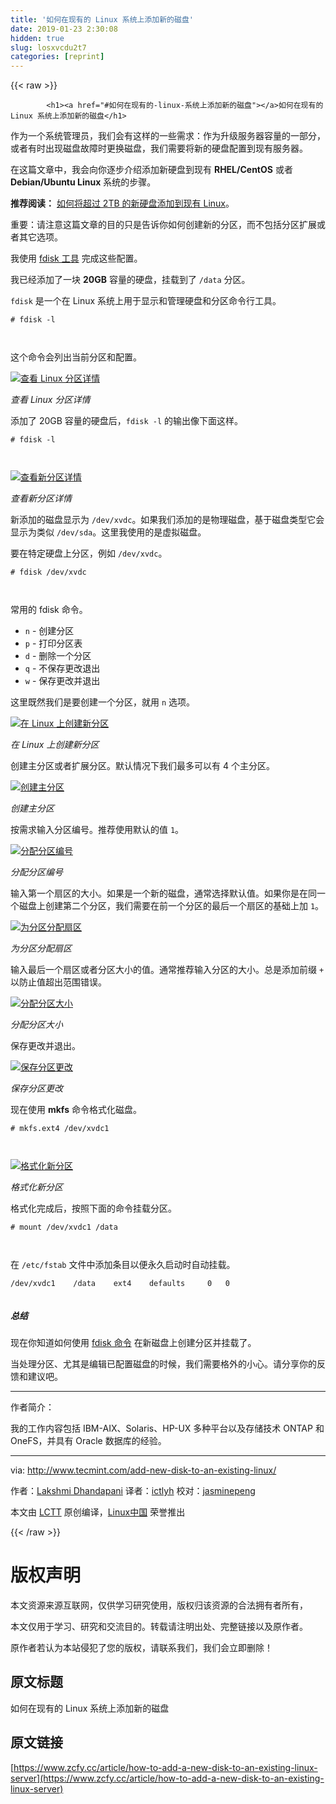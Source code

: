 ```yaml
---
title: '如何在现有的 Linux 系统上添加新的磁盘' 
date: 2019-01-23 2:30:08
hidden: true
slug: losxvcdu2t7
categories: [reprint]
---
```


{{< raw >}}

            <h1><a href="#如何在现有的-linux-系统上添加新的磁盘"></a>如何在现有的 Linux 系统上添加新的磁盘</h1>
<p>作为一个系统管理员，我们会有这样的一些需求：作为升级服务器容量的一部分，或者有时出现磁盘故障时更换磁盘，我们需要将新的硬盘配置到现有服务器。</p>
<p>在这篇文章中，我会向你逐步介绍添加新硬盘到现有 <strong>RHEL/CentOS</strong> 或者 <strong>Debian/Ubuntu Linux</strong> 系统的步骤。</p>
<p><strong>推荐阅读：</strong> <a href="https://linux.cn/article-8398-1.html">如何将超过 2TB 的新硬盘添加到现有 Linux</a>。</p>
<p>重要：请注意这篇文章的目的只是告诉你如何创建新的分区，而不包括分区扩展或者其它选项。</p>
<p>我使用 <a href="http://www.tecmint.com/fdisk-commands-to-manage-linux-disk-partitions/">fdisk 工具</a> 完成这些配置。</p>
<p>我已经添加了一块 <strong>20GB</strong> 容量的硬盘，挂载到了 <code>/data</code> 分区。</p>
<p><code>fdisk</code> 是一个在 Linux 系统上用于显示和管理硬盘和分区命令行工具。</p>
<pre><code class="hljs shell"><span class="hljs-meta">#</span><span class="bash"> fdisk -l</span>

</code></pre><p>这个命令会列出当前分区和配置。</p>
<p><a href="http://www.tecmint.com/wp-content/uploads/2017/03/Find-Linux-Partition-Details.png"><img src="https://p1.ssl.qhimg.com/t015ee1b5c4f41d8815.png" alt="查看 Linux 分区详情"></a></p>
<p><em>查看 Linux 分区详情</em></p>
<p>添加了 20GB 容量的硬盘后，<code>fdisk -l</code> 的输出像下面这样。</p>
<pre><code class="hljs shell"><span class="hljs-meta">#</span><span class="bash"> fdisk -l</span>

</code></pre><p><a href="http://www.tecmint.com/wp-content/uploads/2017/03/Find-New-Partition-Details.png"><img src="https://p2.ssl.qhimg.com/t015787a5ed81a8cad3.png" alt="查看新分区详情"></a></p>
<p><em>查看新分区详情</em></p>
<p>新添加的磁盘显示为 <code>/dev/xvdc</code>。如果我们添加的是物理磁盘，基于磁盘类型它会显示为类似 <code>/dev/sda</code>。这里我使用的是虚拟磁盘。</p>
<p>要在特定硬盘上分区，例如 <code>/dev/xvdc</code>。</p>
<pre><code class="hljs shell"><span class="hljs-meta">#</span><span class="bash"> fdisk /dev/xvdc</span>

</code></pre><p>常用的 fdisk 命令。</p>
<ul>
<li><code>n</code> - 创建分区</li>
<li><code>p</code> - 打印分区表</li>
<li><code>d</code> - 删除一个分区</li>
<li><code>q</code> - 不保存更改退出</li>
<li><code>w</code> - 保存更改并退出</li>
</ul>
<p>这里既然我们是要创建一个分区，就用 <code>n</code> 选项。</p>
<p><a href="http://www.tecmint.com/wp-content/uploads/2017/03/Create-New-Partition-in-Linux.png"><img src="https://p4.ssl.qhimg.com/t01c1d5dc00bb7894b6.png" alt="在 Linux 上创建新分区"></a></p>
<p><em>在 Linux 上创建新分区</em></p>
<p>创建主分区或者扩展分区。默认情况下我们最多可以有 4 个主分区。</p>
<p><a href="http://www.tecmint.com/wp-content/uploads/2017/03/Create-Primary-Partition.png"><img src="https://p4.ssl.qhimg.com/t01ae2f7edf514646ae.png" alt="创建主分区"></a></p>
<p><em>创建主分区</em></p>
<p>按需求输入分区编号。推荐使用默认的值 <code>1</code>。</p>
<p><a href="http://www.tecmint.com/wp-content/uploads/2017/03/Assign-a-Partition-Number.png"><img src="https://p5.ssl.qhimg.com/t014e5a7f1098d4f7ff.png" alt="分配分区编号"></a></p>
<p><em>分配分区编号</em></p>
<p>输入第一个扇区的大小。如果是一个新的磁盘，通常选择默认值。如果你是在同一个磁盘上创建第二个分区，我们需要在前一个分区的最后一个扇区的基础上加 <code>1</code>。</p>
<p><a href="http://www.tecmint.com/wp-content/uploads/2017/03/Assign-Sector-to-Partition.png"><img src="https://p3.ssl.qhimg.com/t0181e9ecefea8aabd2.png" alt="为分区分配扇区"></a></p>
<p><em>为分区分配扇区</em></p>
<p>输入最后一个扇区或者分区大小的值。通常推荐输入分区的大小。总是添加前缀 <code>+</code> 以防止值超出范围错误。</p>
<p><a href="http://www.tecmint.com/wp-content/uploads/2017/03/Assign-Partition-Size.png"><img src="https://p0.ssl.qhimg.com/t01986815230ca607f7.png" alt="分配分区大小"></a></p>
<p><em>分配分区大小</em></p>
<p>保存更改并退出。</p>
<p><a href="http://www.tecmint.com/wp-content/uploads/2017/03/Save-Partition-Changes.png"><img src="https://p4.ssl.qhimg.com/t01804aba0728ce08f7.png" alt="保存分区更改"></a></p>
<p><em>保存分区更改</em></p>
<p>现在使用 <strong>mkfs</strong> 命令格式化磁盘。</p>
<pre><code class="hljs shell"><span class="hljs-meta">#</span><span class="bash"> mkfs.ext4 /dev/xvdc1</span>

</code></pre><p><a href="http://www.tecmint.com/wp-content/uploads/2017/03/Format-New-Partition.png"><img src="https://p0.ssl.qhimg.com/t0153f20241a154482e.png" alt="格式化新分区"></a></p>
<p><em>格式化新分区</em></p>
<p>格式化完成后，按照下面的命令挂载分区。</p>
<pre><code class="hljs shell"><span class="hljs-meta">#</span><span class="bash"> mount /dev/xvdc1 /data</span>

</code></pre><p>在 <code>/etc/fstab</code> 文件中添加条目以便永久启动时自动挂载。</p>
<pre><code class="hljs haskell">/dev/xvdc1    /<span class="hljs-class"><span class="hljs-keyword">data</span>    ext4    defaults     0   0</span>

</code></pre><h5><a href="#总结"></a>总结</h5>
<p>现在你知道如何使用 <a href="http://www.tecmint.com/fdisk-commands-to-manage-linux-disk-partitions/">fdisk 命令</a> 在新磁盘上创建分区并挂载了。</p>
<p>当处理分区、尤其是编辑已配置磁盘的时候，我们需要格外的小心。请分享你的反馈和建议吧。</p>
<hr>
<p>作者简介：</p>
<p>我的工作内容包括 IBM-AIX、Solaris、HP-UX 多种平台以及存储技术 ONTAP 和 OneFS，并具有 Oracle 数据库的经验。</p>
<hr>
<p>via: <a href="http://www.tecmint.com/add-new-disk-to-an-existing-linux/">http://www.tecmint.com/add-new-disk-to-an-existing-linux/</a></p>
<p>作者：<a href="http://www.tecmint.com/author/lakshmi/">Lakshmi Dhandapani</a> 译者：<a href="https://github.com/ictlyh">ictlyh</a> 校对：<a href="https://github.com/jasminepeng">jasminepeng</a></p>
<p>本文由 <a href="https://github.com/LCTT/TranslateProject">LCTT</a> 原创编译，<a href="https://linux.cn/">Linux中国</a> 荣誉推出</p>

          
{{< /raw >}}

# 版权声明
本文资源来源互联网，仅供学习研究使用，版权归该资源的合法拥有者所有，

本文仅用于学习、研究和交流目的。转载请注明出处、完整链接以及原作者。

原作者若认为本站侵犯了您的版权，请联系我们，我们会立即删除！

## 原文标题
如何在现有的 Linux 系统上添加新的磁盘

## 原文链接
[https://www.zcfy.cc/article/how-to-add-a-new-disk-to-an-existing-linux-server](https://www.zcfy.cc/article/how-to-add-a-new-disk-to-an-existing-linux-server)


